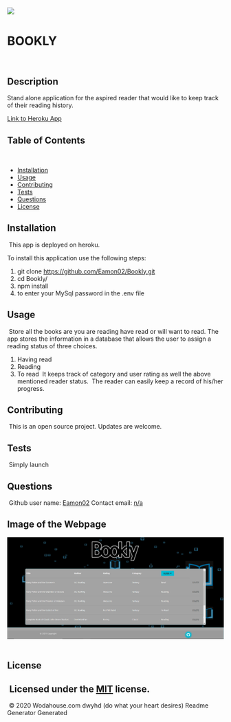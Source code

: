 ![](https://img.shields.io/apm/l/vim-mode)
---
# BOOKLY
​
## Description 
Stand alone application for the aspired reader that would like to keep track of their reading history. 

[Link to Heroku App](https://boookly.herokuapp.com/)
​
## Table of Contents
​
* [Installation](#Installation)
* [Usage](#Usage)
* [Contributing](#Contributing)
* [Tests](#Tests)
* [Questions](#Questions)
* [License](#License)
​
​
## Installation
​
This app is deployed on heroku.

To install this application use the following steps:

1. git clone https://github.com/Eamon02/Bookly.git
2. cd Bookly/
3. npm install
4. to enter your MySql password in the .env file
​
## Usage 
​
Store all the books are you are reading have read or will want to read. The app stores the information in a database that allows the user to assign a reading status of three choices. 
1. Having read
2. Reading
3. To read
​
It keeps track of category and user rating as well the above mentioned reader status. 
​
The reader can easily keep a record of his/her progress.
​
​
## Contributing
​
This is an open source project. Updates are welcome.
​
​
## Tests
​
Simply launch
​
​
## Questions
​
Github user name: [Eamon02](https://github.com/Eamon02)
​
Contact email: [n/a](mailto:n/a)

## Image of the Webpage
![Screenshot of the Bookly App](./public/assets/images/Bookly.png)
​
## License
​
Licensed under the [MIT](MIT%20License.txt) license.
​
---
​
© 2020 Wodahouse.com dwyhd (do what your heart desires) Readme Generator Generated